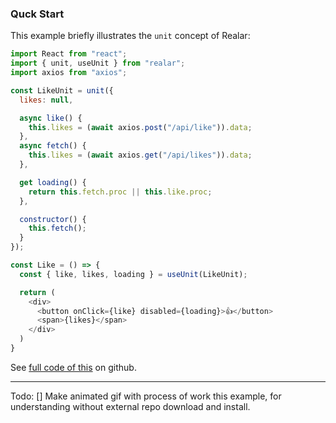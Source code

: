 ### Quck Start

This example briefly illustrates the `unit` concept of Realar:

```javascript
import React from "react";
import { unit, useUnit } from "realar";
import axios from "axios";

const LikeUnit = unit({
  likes: null,

  async like() {
    this.likes = (await axios.post("/api/like")).data;
  },
  async fetch() {
    this.likes = (await axios.get("/api/likes")).data;
  },

  get loading() {
    return this.fetch.proc || this.like.proc;
  },

  constructor() {
    this.fetch();
  }
});

const Like = () => {
  const { like, likes, loading } = useUnit(LikeUnit);

  return (
    <div>
      <button onClick={like} disabled={loading}>👍</button>
      <span>{likes}</span>
    </div>
  )
}
```

See [full code of this](https://github.com/realar-project/realar-quick-start-like-example) on github.

---
Todo:
[] Make animated gif with process of work this example, for understanding without external repo download and install.













